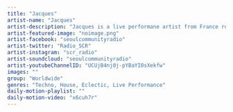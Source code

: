 ```yaml
---
title: "Jacques"	
artist-name: "Jacques"	
artist-description: "Jacques is a live performane artist from France running parties and a record label Pain surprises. Just like his unique own hair style, Jacques collects sounds with the objects that people give in a live setup, make seamless, distictive Techno tracks. His musical style can be desribed as 'crossover' Techno with sounds from nature and synthesizers."	
artist-featured-image: "noimage.png"	
artist-facebook: "seoulcommunityradio"	
artist-twitter: "Radio_SCR"	
artist-instagram: "scr_radio"	
artist-soundcloud: "seoulcommunityradio"	
artist-youtubeChannelID: "UCUjB4nj0j-pYBaYI0sXekfw"	
images: ""	
group: "Worldwide"	
genres: "Techno, House, Eclectic, Live Performance"	
daily-motion-playlist: ""	
daily-motion-video: "x6cuh7r"		
---
```


